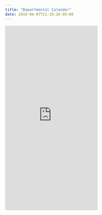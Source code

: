 ```yaml
---
title: "Departmental Calendar"
date: 2018-06-07T21:16:28-05:00
---
```

<iframe src="https://www.google.com/calendar/embed?showTitle=0&amp;showCalendars=0&amp;height=600&amp;wkst=1&amp;bgcolor=%23FFFFFF&amp;src=vladgh.com_0n0con89akcsf0pk487ohmcjs0%40group.calendar.google.com&amp;color=%23125A12&amp;ctz=America%2FChicago" height="600" frameborder="0" scrolling="no"></iframe>
